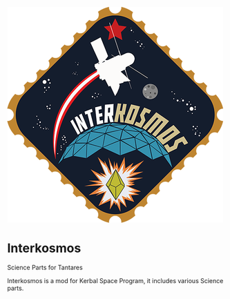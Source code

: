 ![alt text](https://github.com/AstroWell/Interkosmos/blob/master/patch_Interkosmos_Well.png)

# Interkosmos
Science Parts for Tantares

Interkosmos is a mod for Kerbal Space Program, it includes various Science parts.
